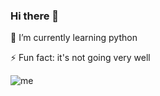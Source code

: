 ### Hi there 👋

🌱 I’m currently learning python

⚡ Fun fact: it's not going very well

![me](<img src="https://cdn.dribbble.com/users/114039/screenshots/3405025/plant_dribbble.gif" width="100">)
<!--
**chessparov/chessparov** is a ✨ _special_ ✨ repository because its `README.md` (this file) appears on your GitHub profile.


Here are some ideas to get you started:

- 🔭 I’m currently working on ...
- 
- 👯 I’m looking to collaborate on ...
- 🤔 I’m looking for help with ...
- 💬 Ask me about ...
- 📫 How to reach me: ...
- 😄 Pronouns: ...
- ⚡ Fun fact: ...
-->
